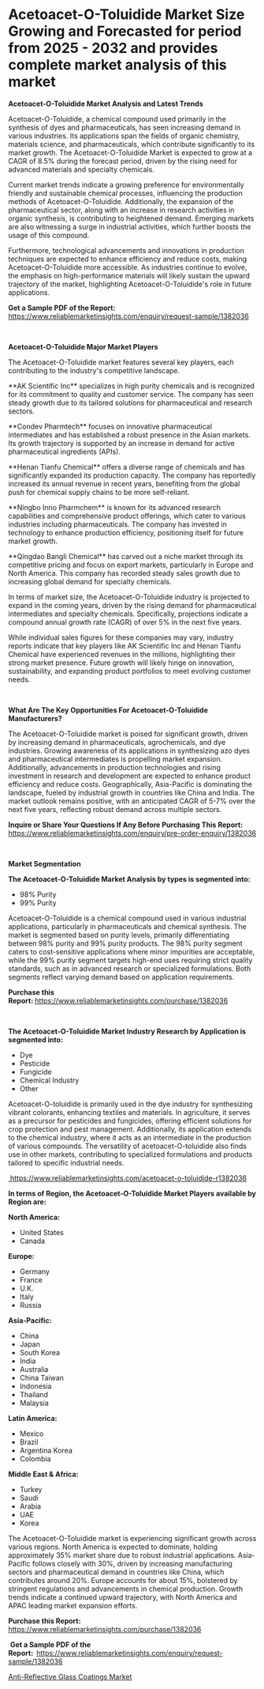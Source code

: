 <p><h1>Acetoacet-O-Toluidide Market Size Growing and Forecasted for period from 2025 - 2032 and provides complete market analysis of this market</h1></p><p><strong>Acetoacet-O-Toluidide Market Analysis and Latest Trends</strong></p>
<p><p>Acetoacet-O-Toluidide, a chemical compound used primarily in the synthesis of dyes and pharmaceuticals, has seen increasing demand in various industries. Its applications span the fields of organic chemistry, materials science, and pharmaceuticals, which contribute significantly to its market growth. The Acetoacet-O-Toluidide Market is expected to grow at a CAGR of 8.5% during the forecast period, driven by the rising need for advanced materials and specialty chemicals.</p><p>Current market trends indicate a growing preference for environmentally friendly and sustainable chemical processes, influencing the production methods of Acetoacet-O-Toluidide. Additionally, the expansion of the pharmaceutical sector, along with an increase in research activities in organic synthesis, is contributing to heightened demand. Emerging markets are also witnessing a surge in industrial activities, which further boosts the usage of this compound. </p><p>Furthermore, technological advancements and innovations in production techniques are expected to enhance efficiency and reduce costs, making Acetoacet-O-Toluidide more accessible. As industries continue to evolve, the emphasis on high-performance materials will likely sustain the upward trajectory of the market, highlighting Acetoacet-O-Toluidide's role in future applications.</p></p>
<p><strong>Get a Sample PDF of the Report:&nbsp;</strong> <a href="https://www.reliablemarketinsights.com/enquiry/request-sample/1382036?utm_campaign=2261&utm_medium=2&utm_source=Github&utm_content=ia&utm_term=01022025&utm_id=acetoacet-o-toluidide">https://www.reliablemarketinsights.com/enquiry/request-sample/1382036</a></p>
<p>&nbsp;</p>
<p><strong>Acetoacet-O-Toluidide Major Market Players</strong></p>
<p><p>The Acetoacet-O-Toluidide market features several key players, each contributing to the industry's competitive landscape. </p><p>**AK Scientific Inc** specializes in high purity chemicals and is recognized for its commitment to quality and customer service. The company has seen steady growth due to its tailored solutions for pharmaceutical and research sectors. </p><p>**Condev Pharmtech** focuses on innovative pharmaceutical intermediates and has established a robust presence in the Asian markets. Its growth trajectory is supported by an increase in demand for active pharmaceutical ingredients (APIs).</p><p>**Henan Tianfu Chemical** offers a diverse range of chemicals and has significantly expanded its production capacity. The company has reportedly increased its annual revenue in recent years, benefiting from the global push for chemical supply chains to be more self-reliant.</p><p>**Ningbo Inno Pharmchem** is known for its advanced research capabilities and comprehensive product offerings, which cater to various industries including pharmaceuticals. The company has invested in technology to enhance production efficiency, positioning itself for future market growth.</p><p>**Qingdao Bangli Chemical** has carved out a niche market through its competitive pricing and focus on export markets, particularly in Europe and North America. This company has recorded steady sales growth due to increasing global demand for specialty chemicals.</p><p>In terms of market size, the Acetoacet-O-Toluidide industry is projected to expand in the coming years, driven by the rising demand for pharmaceutical intermediates and specialty chemicals. Specifically, projections indicate a compound annual growth rate (CAGR) of over 5% in the next five years.</p><p>While individual sales figures for these companies may vary, industry reports indicate that key players like AK Scientific Inc and Henan Tianfu Chemical have experienced revenues in the millions, highlighting their strong market presence. Future growth will likely hinge on innovation, sustainability, and expanding product portfolios to meet evolving customer needs.</p></p>
<p>&nbsp;</p>
<p><strong>What Are The Key Opportunities For Acetoacet-O-Toluidide Manufacturers?</strong></p>
<p><p>The Acetoacet-O-Toluidide market is poised for significant growth, driven by increasing demand in pharmaceuticals, agrochemicals, and dye industries. Growing awareness of its applications in synthesizing azo dyes and pharmaceutical intermediates is propelling market expansion. Additionally, advancements in production technologies and rising investment in research and development are expected to enhance product efficiency and reduce costs. Geographically, Asia-Pacific is dominating the landscape, fueled by industrial growth in countries like China and India. The market outlook remains positive, with an anticipated CAGR of 5-7% over the next five years, reflecting robust demand across multiple sectors.</p></p>
<p><strong>Inquire or Share Your Questions If Any Before Purchasing This Report:</strong> <a href="https://www.reliablemarketinsights.com/enquiry/pre-order-enquiry/1382036?utm_campaign=2261&utm_medium=2&utm_source=Github&utm_content=ia&utm_term=01022025&utm_id=acetoacet-o-toluidide">https://www.reliablemarketinsights.com/enquiry/pre-order-enquiry/1382036</a></p>
<p>&nbsp;</p>
<p><strong>Market Segmentation</strong></p>
<p><strong>The Acetoacet-O-Toluidide Market Analysis by types is segmented into:</strong></p>
<p><ul><li>98% Purity</li><li>99% Purity</li></ul></p>
<p><p>Acetoacet-O-Toluidide is a chemical compound used in various industrial applications, particularly in pharmaceuticals and chemical synthesis. The market is segmented based on purity levels, primarily differentiating between 98% purity and 99% purity products. The 98% purity segment caters to cost-sensitive applications where minor impurities are acceptable, while the 99% purity segment targets high-end uses requiring strict quality standards, such as in advanced research or specialized formulations. Both segments reflect varying demand based on application requirements.</p></p>
<p><strong>Purchase this Report:&nbsp;</strong><a href="https://www.reliablemarketinsights.com/purchase/1382036?utm_campaign=2261&utm_medium=2&utm_source=Github&utm_content=ia&utm_term=01022025&utm_id=acetoacet-o-toluidide">https://www.reliablemarketinsights.com/purchase/1382036</a></p>
<p>&nbsp;</p>
<p><strong>The Acetoacet-O-Toluidide Market Industry Research by Application is segmented into:</strong></p>
<p><ul><li>Dye</li><li>Pesticide</li><li>Fungicide</li><li>Chemical Industry</li><li>Other</li></ul></p>
<p><p>Acetoacet-O-toluidide is primarily used in the dye industry for synthesizing vibrant colorants, enhancing textiles and materials. In agriculture, it serves as a precursor for pesticides and fungicides, offering efficient solutions for crop protection and pest management. Additionally, its application extends to the chemical industry, where it acts as an intermediate in the production of various compounds. The versatility of acetoacet-O-toluidide also finds use in other markets, contributing to specialized formulations and products tailored to specific industrial needs.</p></p>
<p><a href="https://www.reliablemarketinsights.com/acetoacet-o-toluidide-r1382036?utm_campaign=2261&utm_medium=2&utm_source=Github&utm_content=ia&utm_term=01022025&utm_id=acetoacet-o-toluidide">&nbsp;https://www.reliablemarketinsights.com/acetoacet-o-toluidide-r1382036</a></p>
<p><strong>In terms of Region, the Acetoacet-O-Toluidide Market Players available by Region are:</strong></p>
<p>
    <p> <strong> North America: </strong>
        <ul>
            <li>United States</li>
            <li>Canada</li>
        </ul>
        </p> 
    <p> <strong> Europe: </strong>
        <ul>
            <li>Germany</li>
            <li>France</li>
            <li>U.K.</li>
            <li>Italy</li>
            <li>Russia</li>
        </ul>
        </p> 
    <p> <strong> Asia-Pacific: </strong>
        <ul>
            <li>China</li>
            <li>Japan</li>
            <li>South Korea</li>
            <li>India</li>
            <li>Australia</li>
            <li>China Taiwan</li>
            <li>Indonesia</li>
            <li>Thailand</li>
            <li>Malaysia</li>
        </ul>
        </p> 
    <p> <strong> Latin America: </strong>
        <ul>
            <li>Mexico</li>
            <li>Brazil</li>
            <li>Argentina Korea</li>
            <li>Colombia</li>
        </ul>
        </p> 
    <p> <strong> Middle East & Africa: </strong>
        <ul>
            <li>Turkey</li>
            <li>Saudi</li>
            <li>Arabia</li>
            <li>UAE</li>
            <li>Korea</li>
        </ul>
    </p>
    </p>
<p><p>The Acetoacet-O-Toluidide market is experiencing significant growth across various regions. North America is expected to dominate, holding approximately 35% market share due to robust industrial applications. Asia-Pacific follows closely with 30%, driven by increasing manufacturing sectors and pharmaceutical demand in countries like China, which contributes around 20%. Europe accounts for about 15%, bolstered by stringent regulations and advancements in chemical production. Growth trends indicate a continued upward trajectory, with North America and APAC leading market expansion efforts.</p></p>
<p><strong>Purchase this Report: </strong><a href="https://www.reliablemarketinsights.com/purchase/1382036?utm_campaign=2261&utm_medium=2&utm_source=Github&utm_content=ia&utm_term=01022025&utm_id=acetoacet-o-toluidide">https://www.reliablemarketinsights.com/purchase/1382036</a></p>
<p>&nbsp;<strong>Get a Sample PDF of the Report:&nbsp;&nbsp;</strong><a href="https://www.reliablemarketinsights.com/enquiry/request-sample/1382036?utm_campaign=2261&utm_medium=2&utm_source=Github&utm_content=ia&utm_term=01022025&utm_id=acetoacet-o-toluidide">https://www.reliablemarketinsights.com/enquiry/request-sample/1382036</a></p>
<p><strong></strong></p>
<p><p><a href="https://github.com/WashimHussain441/Market-Research-Report-List-1/blob/main/anti-reflective-glass-coatings-market.md?utm_campaign=2261&utm_medium=2&utm_source=Github&utm_content=ia&utm_term=01022025&utm_id=acetoacet-o-toluidide">Anti-Reflective Glass Coatings Market</a></p></p>